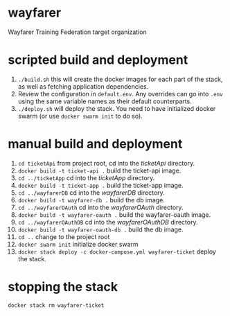 # wayfarer
Wayfarer Training Federation target organization

# scripted build and deployment
1. `./build.sh` this will create the docker images for each part of the stack, as well as fetching application dependencies.
1. Review the configuration in `default.env`. Any overrides can go into `.env` using the same variable names as their default counterparts.
1. `./deploy.sh` will deploy the stack. You need to have initialized docker swarm (or use `docker swarm init` to do so). 

# manual build and deployment
1. `cd ticketApi` from project root, cd into the *ticketApi* directory.
1. `docker build -t ticket-api .` build the ticket-api image.
1. `cd ../ticketApp` cd into the *ticketApp* directory.
1. `docker build -t ticket-app .` build the ticket-app image.
1. `cd ../wayfarerDB` cd into the *wayfarerDB* directory.
1. `docker build -t wayfarer-db .` build the db image.
1. `cd ../wayfarerOAuth` cd into the *wayfarerOAuth* directory.
1. `docker build -t wayfarer-oauth .` build the wayfarer-oauth image.
1. `cd ../wayfarerOAuthDB` cd into the *wayfarerOAuthDB* directory.
1. `docker build -t wayfarer-oauth-db .` build the db image.
1. `cd ..` change to the project root
1. `docker swarm init` initialize docker swarm
1. `docker stack deploy -c docker-compose.yml wayfarer-ticket` deploy the stack.

# stopping the stack
`docker stack rm wayfarer-ticket`

